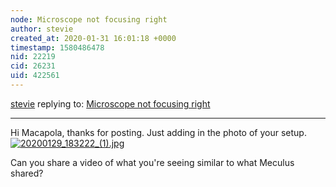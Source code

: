 ```yaml
---
node: Microscope not focusing right
author: stevie
created_at: 2020-01-31 16:01:18 +0000
timestamp: 1580486478
nid: 22219
cid: 26231
uid: 422561
---
```




[stevie](../profile/stevie) replying to: [Microscope not focusing right](../notes/Meculus/01-05-2020/microscope-not-focusing-right)

----
Hi Macapola, thanks for posting.  Just adding in the photo of your setup. 
[![20200129_183222_(1).jpg](/i/37848)](/i/37848?s=o)

Can you share a video of what you're seeing similar to what Meculus shared? 

